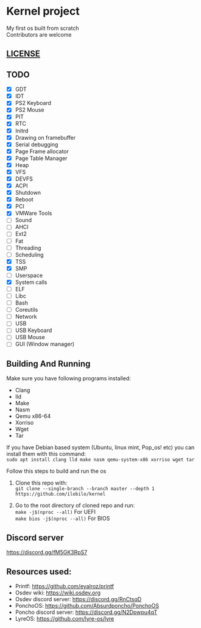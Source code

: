 # Kernel project
My first os built from scratch<br />
Contributors are welcome

## [LICENSE](LICENSE)

## TODO

- [x] GDT
- [x] IDT
- [x] PS2 Keyboard
- [x] PS2 Mouse
- [x] PIT
- [x] RTC
- [x] Initrd
- [x] Drawing on framebuffer
- [x] Serial debugging
- [x] Page Frame allocator
- [x] Page Table Manager
- [x] Heap
- [x] VFS
- [x] DEVFS
- [x] ACPI
- [x] Shutdown
- [x] Reboot
- [x] PCI
- [x] VMWare Tools
- [ ] Sound
- [ ] AHCI
- [ ] Ext2
- [ ] Fat
- [ ] Threading
- [ ] Scheduling
- [x] TSS
- [x] SMP
- [ ] Userspace
- [x] System calls
- [ ] ELF
- [ ] Libc
- [ ] Bash
- [ ] Coreutils
- [ ] Network
- [ ] USB
- [ ] USB Keyboard
- [ ] USB Mouse
- [ ] GUI (Window manager)

## Building And Running

Make sure you have following programs installed:
* Clang
* lld
* Make
* Nasm
* Qemu x86-64
* Xorriso
* Wget
* Tar

If you have Debian based system (Ubuntu, linux mint, Pop_os! etc) you can install them with this command:</br>
```sudo apt install clang lld make nasm qemu-system-x86 xorriso wget tar```

Follow this steps to build and run the os
1. Clone this repo with:</br>
``git clone --single-branch --branch master --depth 1 https://github.com/ilobilo/kernel``

2. Go to the root directory of cloned repo and run:<br />
``make -j$(nproc --all)`` For UEFI</br>
``make bios -j$(nproc --all)`` For BIOS</br>

## Discord server
https://discord.gg/fM5GK3RpS7

## Resources used:
* Printf: https://github.com/eyalroz/printf
* Osdev wiki: https://wiki.osdev.org
* Osdev discord server: https://discord.gg/RnCtsqD
* PonchoOS: https://github.com/Absurdponcho/PonchoOS
* Poncho discord server: https://discord.gg/N2Dpwpu4qT
* LyreOS: https://github.com/lyre-os/lyre
